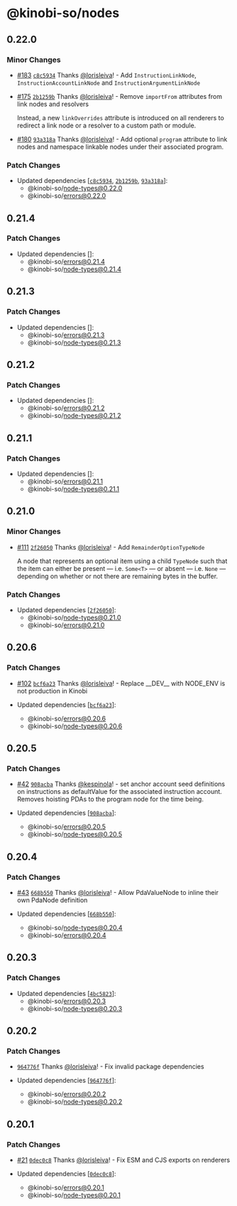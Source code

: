 # @kinobi-so/nodes

## 0.22.0

### Minor Changes

-   [#183](https://github.com/kinobi-so/kinobi/pull/183) [`c8c5934`](https://github.com/kinobi-so/kinobi/commit/c8c593466294f3ec7dca1fb828254e10aa312925) Thanks [@lorisleiva](https://github.com/lorisleiva)! - Add `InstructionLinkNode`, `InstructionAccountLinkNode` and `InstructionArgumentLinkNode`

-   [#175](https://github.com/kinobi-so/kinobi/pull/175) [`2b1259b`](https://github.com/kinobi-so/kinobi/commit/2b1259b566aa439ca61c28f7ef72ff9c0817e540) Thanks [@lorisleiva](https://github.com/lorisleiva)! - Remove `importFrom` attributes from link nodes and resolvers

    Instead, a new `linkOverrides` attribute is introduced on all renderers to redirect a link node or a resolver to a custom path or module.

-   [#180](https://github.com/kinobi-so/kinobi/pull/180) [`93a318a`](https://github.com/kinobi-so/kinobi/commit/93a318a9b7ee435eb37934b0ab390e160d50968b) Thanks [@lorisleiva](https://github.com/lorisleiva)! - Add optional `program` attribute to link nodes and namespace linkable nodes under their associated program.

### Patch Changes

-   Updated dependencies [[`c8c5934`](https://github.com/kinobi-so/kinobi/commit/c8c593466294f3ec7dca1fb828254e10aa312925), [`2b1259b`](https://github.com/kinobi-so/kinobi/commit/2b1259b566aa439ca61c28f7ef72ff9c0817e540), [`93a318a`](https://github.com/kinobi-so/kinobi/commit/93a318a9b7ee435eb37934b0ab390e160d50968b)]:
    -   @kinobi-so/node-types@0.22.0
    -   @kinobi-so/errors@0.22.0

## 0.21.4

### Patch Changes

-   Updated dependencies []:
    -   @kinobi-so/errors@0.21.4
    -   @kinobi-so/node-types@0.21.4

## 0.21.3

### Patch Changes

-   Updated dependencies []:
    -   @kinobi-so/errors@0.21.3
    -   @kinobi-so/node-types@0.21.3

## 0.21.2

### Patch Changes

-   Updated dependencies []:
    -   @kinobi-so/errors@0.21.2
    -   @kinobi-so/node-types@0.21.2

## 0.21.1

### Patch Changes

-   Updated dependencies []:
    -   @kinobi-so/errors@0.21.1
    -   @kinobi-so/node-types@0.21.1

## 0.21.0

### Minor Changes

-   [#111](https://github.com/kinobi-so/kinobi/pull/111) [`2f26050`](https://github.com/kinobi-so/kinobi/commit/2f26050ddbcbdefcefbd853e1017a30c94442e1f) Thanks [@lorisleiva](https://github.com/lorisleiva)! - Add `RemainderOptionTypeNode`

    A node that represents an optional item using a child `TypeNode` such that the item can either be present — i.e. `Some<T>` — or absent — i.e. `None` — depending on whether or not there are remaining bytes in the buffer.

### Patch Changes

-   Updated dependencies [[`2f26050`](https://github.com/kinobi-so/kinobi/commit/2f26050ddbcbdefcefbd853e1017a30c94442e1f)]:
    -   @kinobi-so/node-types@0.21.0
    -   @kinobi-so/errors@0.21.0

## 0.20.6

### Patch Changes

-   [#102](https://github.com/kinobi-so/kinobi/pull/102) [`bcf6a23`](https://github.com/kinobi-so/kinobi/commit/bcf6a23fa0e0d1f1a064ea6ddcfc9c092190a51f) Thanks [@lorisleiva](https://github.com/lorisleiva)! - Replace \_\_DEV\_\_ with NODE_ENV is not production in Kinobi

-   Updated dependencies [[`bcf6a23`](https://github.com/kinobi-so/kinobi/commit/bcf6a23fa0e0d1f1a064ea6ddcfc9c092190a51f)]:
    -   @kinobi-so/errors@0.20.6
    -   @kinobi-so/node-types@0.20.6

## 0.20.5

### Patch Changes

-   [#42](https://github.com/kinobi-so/kinobi/pull/42) [`908acba`](https://github.com/kinobi-so/kinobi/commit/908acba99cdb0b761ed79aebf6828e23fde97ef8) Thanks [@kespinola](https://github.com/kespinola)! - set anchor account seed definitions on instructions as defaultValue for the associated instruction account. Removes hoisting PDAs to the program node for the time being.

-   Updated dependencies [[`908acba`](https://github.com/kinobi-so/kinobi/commit/908acba99cdb0b761ed79aebf6828e23fde97ef8)]:
    -   @kinobi-so/errors@0.20.5
    -   @kinobi-so/node-types@0.20.5

## 0.20.4

### Patch Changes

-   [#43](https://github.com/kinobi-so/kinobi/pull/43) [`668b550`](https://github.com/kinobi-so/kinobi/commit/668b550aa2172c24ddb3b8751d91e67e94a93fa4) Thanks [@lorisleiva](https://github.com/lorisleiva)! - Allow PdaValueNode to inline their own PdaNode definition

-   Updated dependencies [[`668b550`](https://github.com/kinobi-so/kinobi/commit/668b550aa2172c24ddb3b8751d91e67e94a93fa4)]:
    -   @kinobi-so/node-types@0.20.4
    -   @kinobi-so/errors@0.20.4

## 0.20.3

### Patch Changes

-   Updated dependencies [[`4bc5823`](https://github.com/kinobi-so/kinobi/commit/4bc5823377824198bd5a6432d16333b2cb1d8b8c)]:
    -   @kinobi-so/errors@0.20.3
    -   @kinobi-so/node-types@0.20.3

## 0.20.2

### Patch Changes

-   [`964776f`](https://github.com/kinobi-so/kinobi/commit/964776fe73402c236d334032821013674c3b1a5e) Thanks [@lorisleiva](https://github.com/lorisleiva)! - Fix invalid package dependencies

-   Updated dependencies [[`964776f`](https://github.com/kinobi-so/kinobi/commit/964776fe73402c236d334032821013674c3b1a5e)]:
    -   @kinobi-so/errors@0.20.2
    -   @kinobi-so/node-types@0.20.2

## 0.20.1

### Patch Changes

-   [#21](https://github.com/kinobi-so/kinobi/pull/21) [`0dec0c8`](https://github.com/kinobi-so/kinobi/commit/0dec0c8fff5e80fafc964416058e4ddf1db2bda0) Thanks [@lorisleiva](https://github.com/lorisleiva)! - Fix ESM and CJS exports on renderers

-   Updated dependencies [[`0dec0c8`](https://github.com/kinobi-so/kinobi/commit/0dec0c8fff5e80fafc964416058e4ddf1db2bda0)]:
    -   @kinobi-so/errors@0.20.1
    -   @kinobi-so/node-types@0.20.1
